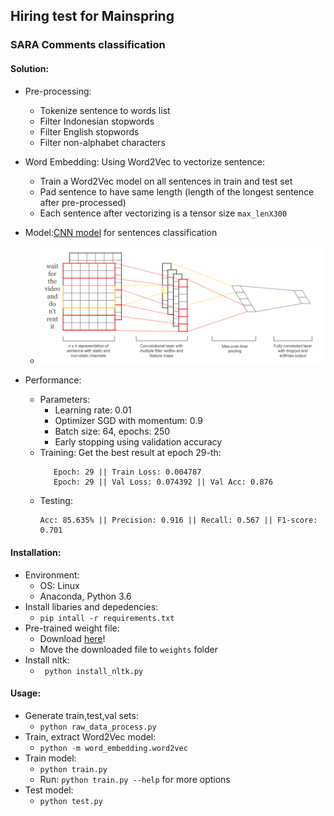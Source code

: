 ## Hiring test for Mainspring
### SARA Comments classification

#### Solution:
- Pre-processing:
    - Tokenize sentence to words list
    - Filter Indonesian stopwords
    - Filter English stopwords
    - Filter non-alphabet characters

- Word Embedding: Using Word2Vec to vectorize sentence:
    - Train a Word2Vec model on all sentences in train and test set
    - Pad sentence to have same length (length of the longest sentence after pre-processed)
    - Each sentence after vectorizing is a tensor size ```max_lenX300```

- Model:[CNN model](https://arxiv.org/pdf/1408.5882.pdf) for sentences classification
    - ![Visualization of model](model/model.png)
- Performance:
    - Parameters: 
        - Learning rate: 0.01
        - Optimizer SGD with momentum: 0.9
        - Batch size: 64, epochs: 250
        - Early stopping using validation accuracy
    - Training: Get the best result at epoch 29-th:
        ```
           Epoch: 29 || Train Loss: 0.004787 
           Epoch: 29 || Val Loss: 0.074392 || Val Acc: 0.876
        ```
    - Testing:
        ```
        Acc: 85.635% || Precision: 0.916 || Recall: 0.567 || F1-score: 0.701
        ```

#### Installation:
- Environment:
    - OS: Linux
    - Anaconda, Python 3.6 
- Install libaries and depedencies:
    - ```pip intall -r requirements.txt```
- Pre-trained weight file:
    - Download [here](https://drive.google.com/file/d/1Q-XWxQndD6mb8hDS6LTtRTtXm8RC0CpO/view?usp=sharing)!
    - Move the downloaded file to ```weights``` folder
- Install nltk:
    - ``` python install_nltk.py```
#### Usage:
- Generate train,test,val sets:
    - ```python raw_data_process.py```
- Train, extract Word2Vec model:
    - ```python -m word_embedding.word2vec```
- Train model:
    - ```python train.py```
    - Run: ```python train.py --help``` for more options
- Test model:
    - ```python test.py```